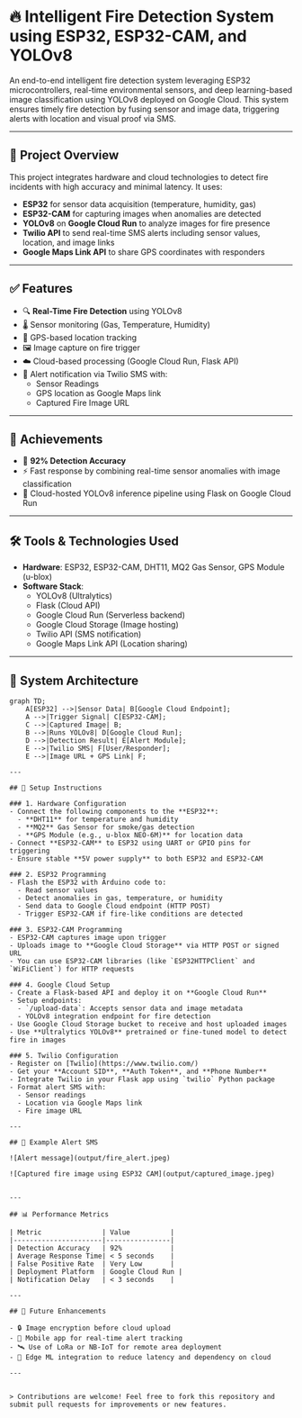 
# 🔥 Intelligent Fire Detection System using ESP32, ESP32-CAM, and YOLOv8

An end-to-end intelligent fire detection system leveraging ESP32 microcontrollers, real-time environmental sensors, and deep learning-based image classification using YOLOv8 deployed on Google Cloud. This system ensures timely fire detection by fusing sensor and image data, triggering alerts with location and visual proof via SMS.

---

## 📌 Project Overview

This project integrates hardware and cloud technologies to detect fire incidents with high accuracy and minimal latency. It uses:

- **ESP32** for sensor data acquisition (temperature, humidity, gas)
- **ESP32-CAM** for capturing images when anomalies are detected
- **YOLOv8** on **Google Cloud Run** to analyze images for fire presence
- **Twilio API** to send real-time SMS alerts including sensor values, location, and image links
- **Google Maps Link API** to share GPS coordinates with responders

---

## ✅ Features

- 🔍 **Real-Time Fire Detection** using YOLOv8
- 🌡️ Sensor monitoring (Gas, Temperature, Humidity)
- 📍 GPS-based location tracking
- 🖼️ Image capture on fire trigger
- ☁️ Cloud-based processing (Google Cloud Run, Flask API)
- 📲 Alert notification via Twilio SMS with:
  - Sensor Readings
  - GPS location as Google Maps link
  - Captured Fire Image URL

---

## 🎯 Achievements

- 🔁 **92% Detection Accuracy**
- ⚡ Fast response by combining real-time sensor anomalies with image classification
- 📡 Cloud-hosted YOLOv8 inference pipeline using Flask on Google Cloud Run

---

## 🛠️ Tools & Technologies Used

- **Hardware**: ESP32, ESP32-CAM, DHT11, MQ2 Gas Sensor, GPS Module (u-blox)
- **Software Stack**:
  - YOLOv8 (Ultralytics)
  - Flask (Cloud API)
  - Google Cloud Run (Serverless backend)
  - Google Cloud Storage (Image hosting)
  - Twilio API (SMS notification)
  - Google Maps Link API (Location sharing)

---

## 🔧 System Architecture

```mermaid
graph TD;
    A[ESP32] -->|Sensor Data| B[Google Cloud Endpoint];
    A -->|Trigger Signal| C[ESP32-CAM];
    C -->|Captured Image| B;
    B -->|Runs YOLOv8| D[Google Cloud Run];
    D -->|Detection Result| E[Alert Module];
    E -->|Twilio SMS| F[User/Responder];
    E -->|Image URL + GPS Link| F;

---

## 🚀 Setup Instructions

### 1. Hardware Configuration
- Connect the following components to the **ESP32**:
  - **DHT11** for temperature and humidity
  - **MQ2** Gas Sensor for smoke/gas detection
  - **GPS Module (e.g., u-blox NEO-6M)** for location data
- Connect **ESP32-CAM** to ESP32 using UART or GPIO pins for triggering
- Ensure stable **5V power supply** to both ESP32 and ESP32-CAM

### 2. ESP32 Programming
- Flash the ESP32 with Arduino code to:
  - Read sensor values
  - Detect anomalies in gas, temperature, or humidity
  - Send data to Google Cloud endpoint (HTTP POST)
  - Trigger ESP32-CAM if fire-like conditions are detected

### 3. ESP32-CAM Programming
- ESP32-CAM captures image upon trigger
- Uploads image to **Google Cloud Storage** via HTTP POST or signed URL
- You can use ESP32-CAM libraries (like `ESP32HTTPClient` and `WiFiClient`) for HTTP requests

### 4. Google Cloud Setup
- Create a Flask-based API and deploy it on **Google Cloud Run**
- Setup endpoints:
  - `/upload-data`: Accepts sensor data and image metadata
  - YOLOv8 integration endpoint for fire detection
- Use Google Cloud Storage bucket to receive and host uploaded images
- Use **Ultralytics YOLOv8** pretrained or fine-tuned model to detect fire in images

### 5. Twilio Configuration
- Register on [Twilio](https://www.twilio.com/)
- Get your **Account SID**, **Auth Token**, and **Phone Number**
- Integrate Twilio in your Flask app using `twilio` Python package
- Format alert SMS with:
  - Sensor readings
  - Location via Google Maps link
  - Fire image URL

---

## 📄 Example Alert SMS

![Alert message](output/fire_alert.jpeg)

![Captured fire image using ESP32 CAM](output/captured_image.jpeg)


---

## 📊 Performance Metrics

| Metric               | Value          |
|----------------------|----------------|
| Detection Accuracy   | 92%            |
| Average Response Time| < 5 seconds    |
| False Positive Rate  | Very Low       |
| Deployment Platform  | Google Cloud Run |
| Notification Delay   | < 3 seconds    |

---

## 🧠 Future Enhancements

- 🔒 Image encryption before cloud upload
- 📱 Mobile app for real-time alert tracking
- 🛰️ Use of LoRa or NB-IoT for remote area deployment
- 🧠 Edge ML integration to reduce latency and dependency on cloud

---


> Contributions are welcome! Feel free to fork this repository and submit pull requests for improvements or new features.

